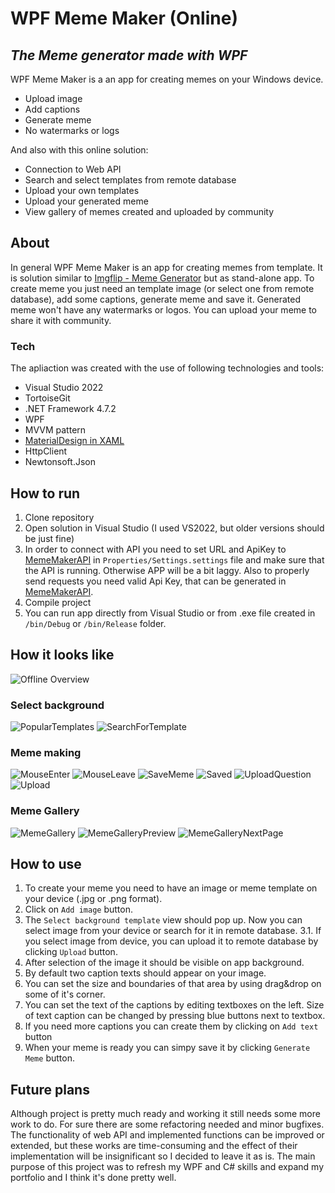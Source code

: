 # WPF Meme Maker (Online)
## _The Meme generator made with WPF_

WPF Meme Maker is a an app for creating memes on your Windows device.
- Upload image
- Add captions
- Generate meme
- No watermarks or logs

And also with this online solution:
- Connection to Web API
- Search and select templates from remote database
- Upload your own templates
- Upload your generated meme
- View gallery of memes created and uploaded by community

## About

In general WPF Meme Maker is an app for creating memes from template. It is solution similar to [Imgflip - Meme Generator](https://imgflip.com/memegenerator) but as stand-alone app. To create meme you just need an template image (or select one from remote database), add some captions, generate meme and save it. Generated meme won't have any watermarks or logos. You can upload your meme to share it with community.

### Tech

The apliaction was created with the use of following technologies and tools:
- Visual Studio 2022
- TortoiseGit
- .NET Framework 4.7.2
- WPF
- MVVM pattern
- [MaterialDesign in XAML](http://materialdesigninxaml.net/)
- HttpClient
- Newtonsoft.Json

## How to run

1. Clone repository
2. Open solution in Visual Studio (I used VS2022, but older versions should be just fine)
3. In order to connect with API you need to set URL and ApiKey to [MemeMakerAPI](https://github.com/rav97/MemeMaker_API) in `Properties/Settings.settings` file and make sure that the API is running. Otherwise APP will be a bit laggy. Also to properly send requests you need valid Api Key, that can be generated in [MemeMakerAPI](https://github.com/rav97/MemeMaker_API).
4. Compile project
5. You can run app directly from Visual Studio or from .exe file created in `/bin/Debug` or `/bin/Release` folder.

## How it looks like

![Offline Overview](https://github.com/rav97/ResourcesRepository/blob/main/MemeMaker/OnlineOverview.png?raw=true)

### Select background

![PopularTemplates](https://github.com/rav97/ResourcesRepository/blob/main/MemeMaker/SelectBackgroundPopular.png?raw=true)
![SearchForTemplate](https://github.com/rav97/ResourcesRepository/blob/main/MemeMaker/SearchForTemplate.png?raw=true)

### Meme making

![MouseEnter](https://github.com/rav97/ResourcesRepository/blob/main/MemeMaker/MemeMaking.png?raw=true)
![MouseLeave](https://github.com/rav97/ResourcesRepository/blob/main/MemeMaker/MemeMaking2.png?raw=true)
![SaveMeme](https://github.com/rav97/ResourcesRepository/blob/main/MemeMaker/SaveMeme.png?raw=true)
![Saved](https://github.com/rav97/ResourcesRepository/blob/main/MemeMaker/Saved.png?raw=true)
![UploadQuestion](https://github.com/rav97/ResourcesRepository/blob/main/MemeMaker/UploadToCommunity.png?raw=true)
![Upload](https://github.com/rav97/ResourcesRepository/blob/main/MemeMaker/Upload.png?raw=true)

### Meme Gallery

![MemeGallery](https://github.com/rav97/ResourcesRepository/blob/main/MemeMaker/MemeGallery.png?raw=true)
![MemeGalleryPreview](https://github.com/rav97/ResourcesRepository/blob/main/MemeMaker/MemeGalleryPreview.png?raw=true)
![MemeGalleryNextPage](https://github.com/rav97/ResourcesRepository/blob/main/MemeMaker/MemeGalleryPage.png?raw=true)

## How to use

1. To create your meme you need to have an image or meme template on your device (.jpg or .png format).
2. Click on `Add image` button.
3. The `Select background template` view should pop up. Now you can select image from your device or search for it in remote database.
3.1. If you select image from device, you can upload it to remote database by clicking `Upload` button.
4. After selection of the image it should be visible on app background.
5. By default two caption texts should appear on your image.
6. You can set the size and boundaries of that area by using drag&drop on some of it's corner.
7. You can set the text of the captions by editing textboxes on the left. Size of text caption can be changed by pressing blue buttons next to textbox. 
8. If you need more captions you can create them by clicking on `Add text` button
9. When your meme is ready you can simpy save it by clicking `Generate Meme` button.

## Future plans
Although project is pretty much ready and working it still needs some more work to do. For sure there are some refactoring needed and minor bugfixes. The functionality of web API and implemented functions can be improved or extended, but these works are time-consuming and the effect of their implementation will be insignificant so I decided to leave it as is.
The main purpose of this project was to refresh my WPF and C# skills and expand my portfolio and I think it's done pretty well.
